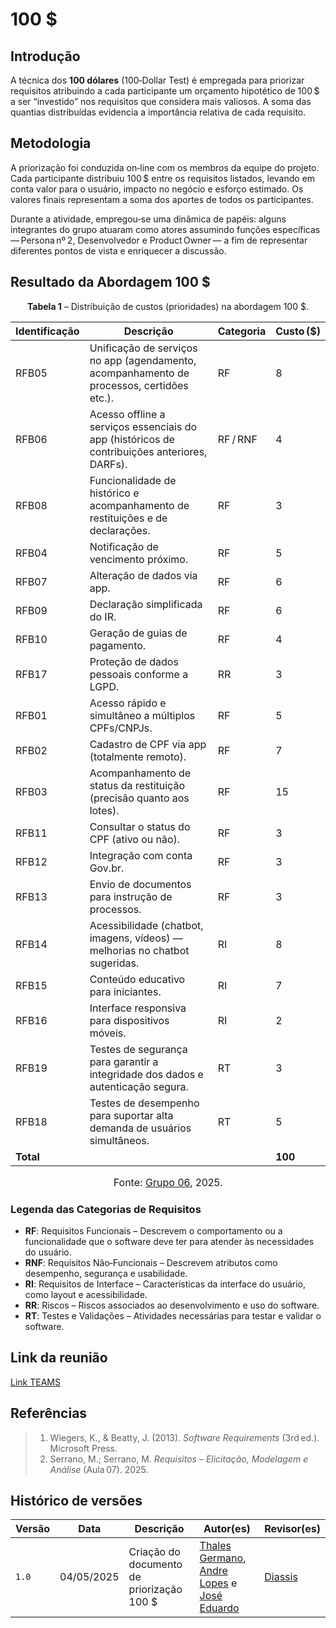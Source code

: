 # 100 $

## Introdução  
A técnica dos **100 dólares** (100‑Dollar Test) é empregada para priorizar requisitos atribuindo a cada participante um orçamento hipotético de 100 $ a ser “investido” nos requisitos que considera mais valiosos. A soma das quantias distribuídas evidencia a importância relativa de cada requisito.

## Metodologia  
A priorização foi conduzida on‑line com os membros da equipe do projeto. Cada participante distribuiu 100 $ entre os requisitos listados, levando em conta valor para o usuário, impacto no negócio e esforço estimado. Os valores finais representam a soma dos aportes de todos os participantes.

Durante a atividade, empregou‑se uma dinâmica de papéis: alguns integrantes do grupo atuaram como atores assumindo funções específicas — Persona nº 2, Desenvolvedor e Product Owner — a fim de representar diferentes pontos de vista e enriquecer a discussão.

## Resultado da Abordagem 100 $

<p style="text-align: center"><b>Tabela 1</b> – Distribuição de custos (prioridades) na abordagem 100 $.</p>

| Identificação | Descrição                                                                                                                        | Categoria | Custo ($) |
|---------------|----------------------------------------------------------------------------------------------------------------------------------|-----------|-----------|
| RFB05 | Unificação de serviços no app (agendamento, acompanhamento de processos, certidões etc.). | RF | 8 |
| RFB06 | Acesso offline a serviços essenciais do app (históricos de contribuições anteriores, DARFs). | RF / RNF | 4 |
| RFB08 | Funcionalidade de histórico e acompanhamento de restituições e de declarações. | RF | 3 |
| RFB04 | Notificação de vencimento próximo. | RF | 5 |
| RFB07 | Alteração de dados via app. | RF | 6 |
| RFB09 | Declaração simplificada do IR. | RF | 6 |
| RFB10 | Geração de guias de pagamento. | RF | 4 |
| RFB17 | Proteção de dados pessoais conforme a LGPD. | RR | 3 |
| RFB01 | Acesso rápido e simultâneo a múltiplos CPFs/CNPJs. | RF | 5 |
| RFB02 | Cadastro de CPF via app (totalmente remoto). | RF | 7 |
| RFB03 | Acompanhamento de status da restituição (precisão quanto aos lotes). | RF | 15 |
| RFB11 | Consultar o status do CPF (ativo ou não). | RF | 3 |
| RFB12 | Integração com conta Gov.br. | RF | 3 |
| RFB13 | Envio de documentos para instrução de processos. | RF | 3 |
| RFB14 | Acessibilidade (chatbot, imagens, vídeos) — melhorias no chatbot sugeridas. | RI | 8 |
| RFB15 | Conteúdo educativo para iniciantes. | RI | 7 |
| RFB16 | Interface responsiva para dispositivos móveis. | RI | 2 |
| RFB19 | Testes de segurança para garantir a integridade dos dados e autenticação segura. | RT | 3 |
| RFB18 | Testes de desempenho para suportar alta demanda de usuários simultâneos. | RT | 5 |
| **Total** |  |  | **100** |


<font size="3"><p style="text-align: center">Fonte: [Grupo 06](https://requisitos-de-software.github.io/2025.1-ReceitaFederal/#membros-da-equipe), 2025.</p></font>

### Legenda das Categorias de Requisitos
- **RF**: Requisitos Funcionais – Descrevem o comportamento ou a funcionalidade que o software deve ter para atender às necessidades do usuário.  
- **RNF**: Requisitos Não‑Funcionais – Descrevem atributos como desempenho, segurança e usabilidade.  
- **RI**: Requisitos de Interface – Características da interface do usuário, como layout e acessibilidade.  
- **RR**: Riscos – Riscos associados ao desenvolvimento e uso do software.  
- **RT**: Testes e Validações – Atividades necessárias para testar e validar o software.

## Link da reunião 
[Link TEAMS](https://unbbr.sharepoint.com/sites/Requisitos-GRUPO06/_layouts/15/stream.aspx?id=%2Fsites%2FRequisitos%2DGRUPO06%2FDocumentos%20Compartilhados%2FReuni%C3%A3o%20Semanal%2FRecordings%2FReuni%C3%A3o%20em%20%5FReuni%C3%A3o%20Semanal%5F%2D20250502%5F172319%2DGrava%C3%A7%C3%A3o%20de%20Reuni%C3%A3o%2Emp4&ga=1&referrer=StreamWebApp%2EWeb&referrerScenario=AddressBarCopied%2Eview%2E4a5b898a%2Db1b5%2D474d%2D9690%2D5f07e89ba4a2)

## Referências  

> 1. Wiegers, K., & Beatty, J. (2013). *Software Requirements* (3rd ed.). Microsoft Press.  
> 2. Serrano, M.; Serrano, M. *Requisitos – Elicitação, Modelagem e Análise* (Aula 07). 2025.  

## Histórico de versões

Versão | Data | Descrição | Autor(es) | Revisor(es)
-------|------|-----------|-----------|------------
`1.0` | 04/05/2025 | Criação do documento de priorização 100 $ | [Thales Germano](https://github.com/thalesgvl), [Andre Lopes](https://github.com/andrewslopes) e [José Eduardo](https://github.com/jevprado) | [Diassis](https://github.com/Diaxiz) |
